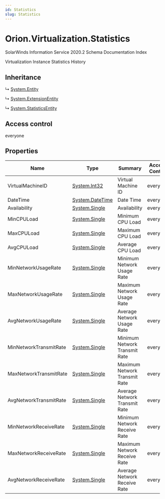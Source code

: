 ```yaml
---
id: Statistics
slug: Statistics
---
```


# Orion.Virtualization.Statistics

SolarWinds Information Service 2020.2 Schema Documentation Index

Virtualization Instance Statistics History

## Inheritance

↳ [System.Entity](./../System/Entity)

↳ [System.ExtensionEntity](./../System/ExtensionEntity)

↳ [System.StatisticsEntity](./../System/StatisticsEntity)

## Access control

everyone

## Properties

| Name | Type | Summary | Access Control |
| ------ | ------ | ------ | ------ |
| VirtualMachineID | [System.Int32](https://docs.microsoft.com/en-us/dotnet/api/system.int32) | Virtual Machine ID | everyone |
| DateTime | [System.DateTime](https://docs.microsoft.com/en-us/dotnet/api/system.datetime) | Date Time | everyone |
| Availability | [System.Single](https://docs.microsoft.com/en-us/dotnet/api/system.single) | Availability | everyone |
| MinCPULoad | [System.Single](https://docs.microsoft.com/en-us/dotnet/api/system.single) | Minimum CPU Load | everyone |
| MaxCPULoad | [System.Single](https://docs.microsoft.com/en-us/dotnet/api/system.single) | Maximum CPU Load | everyone |
| AvgCPULoad | [System.Single](https://docs.microsoft.com/en-us/dotnet/api/system.single) | Average CPU Load | everyone |
| MinNetworkUsageRate | [System.Single](https://docs.microsoft.com/en-us/dotnet/api/system.single) | Minimum Network Usage Rate | everyone |
| MaxNetworkUsageRate | [System.Single](https://docs.microsoft.com/en-us/dotnet/api/system.single) | Maximum Network Usage Rate | everyone |
| AvgNetworkUsageRate | [System.Single](https://docs.microsoft.com/en-us/dotnet/api/system.single) | Average Network Usage Rate | everyone |
| MinNetworkTransmitRate | [System.Single](https://docs.microsoft.com/en-us/dotnet/api/system.single) | Minimum Network Transmit Rate | everyone |
| MaxNetworkTransmitRate | [System.Single](https://docs.microsoft.com/en-us/dotnet/api/system.single) | Maximum Network Transmit Rate | everyone |
| AvgNetworkTransmitRate | [System.Single](https://docs.microsoft.com/en-us/dotnet/api/system.single) | Average Network Transmit Rate | everyone |
| MinNetworkReceiveRate | [System.Single](https://docs.microsoft.com/en-us/dotnet/api/system.single) | Minimum Network Receive Rate | everyone |
| MaxNetworkReceiveRate | [System.Single](https://docs.microsoft.com/en-us/dotnet/api/system.single) | Maximum Network Receive Rate | everyone |
| AvgNetworkReceiveRate | [System.Single](https://docs.microsoft.com/en-us/dotnet/api/system.single) | Average Network Receive Rate | everyone |

